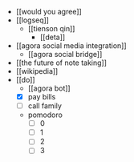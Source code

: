 - [[would you agree]]
- [[logseq]]
	- [[tienson qin]]
		- [[deta]]
- [[agora social media integration]]
	- [[agora social bridge]]
- [[the future of note taking]]
- [[wikipedia]]
- [[do]]
	- [[agora bot]]
	- [x] pay bills
	- [ ] call family
	- pomodoro
		- [ ] 0
		- [ ] 1
		- [ ] 2
		- [ ] 3
